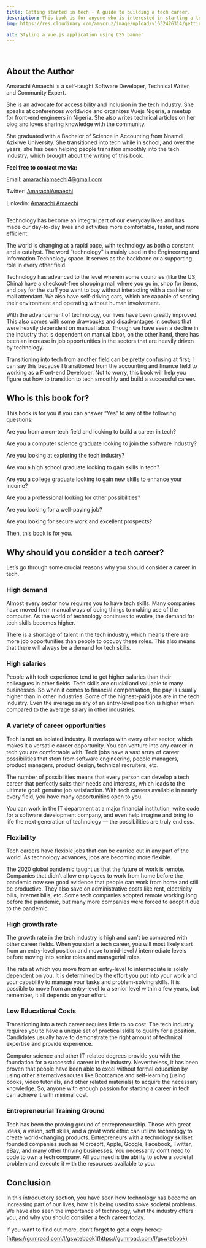 ```yaml
---
title: Getting started in tech - A guide to building a tech career.
description: This book is for anyone who is interested in starting a tech career 
img: https://res.cloudinary.com/amycruz/image/upload/v1632426314/getting-started.png

alt: Styling a Vue.js application using CSS banner
---
```



<br>


## About the Author
Amarachi Amaechi is a self-taught Software Developer, Technical Writer, and Community Expert.

She is an advocate for accessibility and inclusion in the tech industry. She speaks at conferences worldwide and organizes Vuejs Nigeria, a meetup for front-end engineers in Nigeria. She also writes technical articles on her blog and loves sharing knowledge with the community.

She graduated with a Bachelor of Science in Accounting from Nnamdi Azikiwe University.
She transitioned into tech while in school, and over the years, she has been helping people transition smoothly into the tech industry, which brought about the writing of this book.

**Feel free to contact me via:**

Email: amarachiamaechi4@gmail.com

Twitter: [AmarachiAmaechi](https://twitter.com/Amycruz0x)

Linkedin: [Amarachi Amaechi](https://www.linkedin.com/in/amaechi-amarachi/)

  <img :src="`/images/covers/toc.png`" />


Technology has become an integral part of our everyday lives and has made our day-to-day lives and activities more comfortable, faster, and more efficient.

The world is changing at a rapid pace, with technology as both a constant and a catalyst. The word “technology” is mainly used in the Engineering and Information Technology space. It serves as the backbone or a supporting role in every other field.

Technology has advanced to the level wherein some countries (like the US, China) have a checkout-free shopping mall where you go in, shop for items, and pay for the stuff you want to buy without interacting with a cashier or mall attendant. We also have self-driving cars, which are capable of sensing their environment and operating without human involvement.


With the advancement of technology, our lives have been greatly improved. This also comes with some drawbacks and disadvantages in sectors that were heavily dependent on manual labor. Though we have seen a decline in the industry that is dependent on manual labor, on the other hand, there has been an increase in job opportunities in the sectors that are heavily driven by technology.

Transitioning into tech from another field can be pretty confusing at first; I can say this because I transitioned from the accounting and finance field to working as a Front-end Developer. Not to worry, this book will help you figure out how to transition to tech smoothly and build a successful career.

## Who is this book for?
This book is for you if you can answer “Yes” to any of the following questions:

Are you from a non-tech field and looking to build a career in tech?

Are you a computer science graduate looking to join the software industry?

Are you looking at exploring the tech industry?

Are you a high school graduate looking to gain skills in tech?

Are you a college graduate looking to gain new skills to enhance your income?

Are you a professional looking for other possibilities?

Are you looking for a well-paying job?

Are you looking for secure work and excellent prospects?

Then, this book is for you.

## Why should you consider a tech career?

Let’s go through some crucial reasons why you should consider a career in tech.

### High demand
Almost every sector now requires you to have tech skills. Many companies have moved from manual ways of doing things to making use of the computer. As the world of technology continues to evolve, the demand for tech skills becomes higher.

There is a shortage of talent in the tech industry, which means there are more job opportunities than people 
to occupy these roles. This also means that there will always be a demand for tech skills.

### High salaries
People with tech experience tend to get higher salaries than their colleagues in other fields. Tech skills are crucial and valuable to many businesses. So when it comes to financial compensation, the pay is usually higher than in other industries. Some of the highest-paid jobs are in the tech industry. Even the average salary of an entry-level position is higher when compared to the average salary in other industries.

### A variety of career opportunities
Tech is not an isolated industry. It overlaps with every other sector, which makes it a versatile career opportunity. You can venture into any career in tech you are comfortable with. Tech jobs have a vast array of career possibilities that stem from software engineering, people managers, product managers, product design, technical recruiters, etc.

The number of possibilities means that every person can develop a tech career that perfectly suits their needs and interests, which leads to the ultimate goal: genuine job satisfaction. With tech careers available in nearly every field, you have many opportunities open to you.

You can work in the IT department at a major financial institution, write code for a software development company, and even help imagine and
bring to life the next generation of technology — the possibilities are truly endless.

### Flexibility
Tech careers have flexible jobs that can be carried out in any part of the world. As technology advances, jobs are becoming more flexible.

The 2020 global pandemic taught us that the future of work is remote.
Companies that didn’t allow employees to work from home before the pandemic now see good evidence that people can work from home and still be productive. They also save on administrative costs like rent, electricity bills, internet bills, etc. Some tech companies adopted remote working long before the pandemic, but many more companies were forced to adopt it due to the pandemic.

### High growth rate
The growth rate in the tech industry is high and can’t be compared with other career fields. When you start a tech career, you will most likely start from an entry-level position and move to mid-level / intermediate levels before moving into senior roles and managerial roles.

The rate at which you move from an entry-level to intermediate is solely dependent on you. It is determined by the effort you put into your work and your capability to manage your tasks and problem-solving skills. It is possible to move from an entry-level to a senior level within a few years, but remember, it all depends on your effort.

### Low Educational Costs
Transitioning into a tech career requires little to no cost. The tech industry requires you to have a unique set of practical skills to qualify for a position. Candidates usually have to demonstrate the right amount of technical expertise and provide experience.

Computer science and other IT-related degrees provide you with the foundation for a successful career in the industry. Nevertheless, it has been proven that people have been able to excel without formal education by using other alternatives routes like Bootcamps and self-learning (using books, video tutorials, and other related materials) to acquire the necessary knowledge. So, anyone with enough passion for starting a career in tech can achieve it with minimal cost.

### Entrepreneurial Training Ground
Tech has been the proving ground of entrepreneurship. Those with great ideas, a vision, soft skills, and a great work ethic can utilize technology to create world-changing products. Entrepreneurs with a technology skillset founded companies such as Microsoft, Apple, Google, Facebook, Twitter, eBay, and many other thriving businesses. You necessarily don’t need to code to own a tech company. All you need is the ability to solve a societal problem and execute it with the resources available to you.

## Conclusion
In this introductory section, you have seen how technology has become an increasing part of our lives, how it is being used to solve societal problems. We have also seen the importance of technology, what the industry offers you, and why you should consider a tech career today.

If you want to find out more, don’t forget to get a copy here👉 [https://gumroad.com/l/gswtebook](https://gumroad.com/l/gswtebook)





